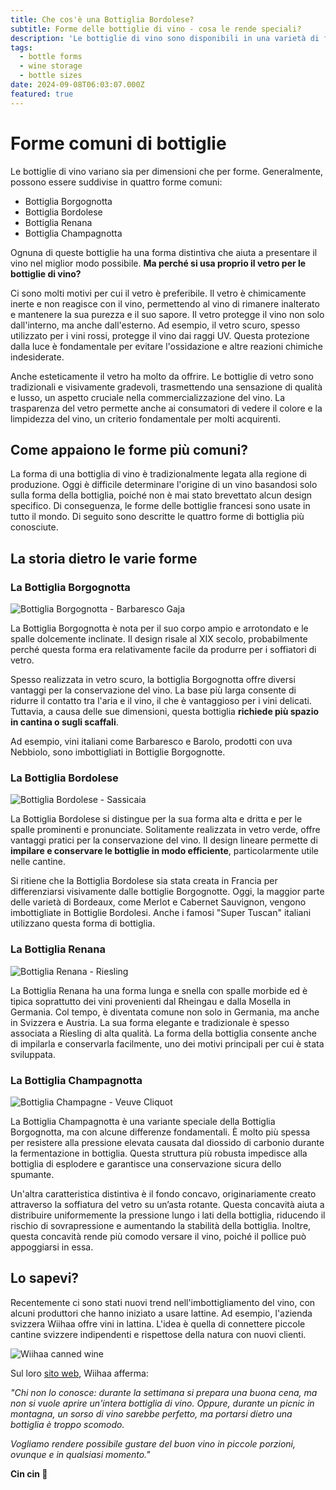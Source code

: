 ```yaml
---
title: Che cos'è una Bottiglia Bordolese?
subtitle: Forme delle bottiglie di vino - cosa le rende speciali?
description: 'Le bottiglie di vino sono disponibili in una varietà di forme. Vinoteqa ne offre una panoramica: Bottiglia Borgognotta, Bordolese, Renana o Champagnotta. Cosa rende queste forme uniche e perché si utilizza il vetro?'
tags:
  - bottle forms
  - wine storage
  - bottle sizes
date: 2024-09-08T06:03:07.000Z
featured: true
---
```


# Forme comuni di bottiglie

Le bottiglie di vino variano sia per dimensioni che per forme.  Generalmente, possono essere suddivise in quattro forme comuni:

- Bottiglia Borgognotta
- Bottiglia Bordolese
- Bottiglia Renana
- Bottiglia Champagnotta

Ognuna di queste bottiglie ha una forma distintiva che aiuta a presentare il vino nel miglior modo possibile. **Ma perché si usa proprio il vetro per le bottiglie di vino?**

Ci sono molti motivi per cui il vetro è preferibile. Il vetro è chimicamente inerte e non reagisce con il vino, permettendo al vino di rimanere inalterato e mantenere la sua purezza e il suo sapore. Il vetro protegge il vino non solo dall'interno, ma anche dall'esterno. Ad esempio, il vetro scuro, spesso utilizzato per i vini rossi, protegge il vino dai raggi UV. Questa protezione dalla luce è fondamentale per evitare l'ossidazione e altre reazioni chimiche indesiderate.

Anche esteticamente il vetro ha molto da offrire. Le bottiglie di vetro sono tradizionali e visivamente gradevoli, trasmettendo una sensazione di qualità e lusso, un aspetto cruciale nella commercializzazione del vino. La trasparenza del vetro permette anche ai consumatori di vedere il colore e la limpidezza del vino, un criterio fondamentale per molti acquirenti.

## Come appaiono le forme più comuni?

La forma di una bottiglia di vino è tradizionalmente legata alla regione di produzione. Oggi è difficile determinare l'origine di un vino basandosi solo sulla forma della bottiglia, poiché non è mai stato brevettato alcun design specifico. Di conseguenza, le forme delle bottiglie francesi sono usate in tutto il mondo. Di seguito sono descritte le quattro forme di bottiglia più conosciute.

## La storia dietro le varie forme

### La Bottiglia Borgognotta

![Bottiglia Borgognotta - Barbaresco Gaja](/imgs-blog/bottleshape-burgundy-169.png)

La Bottiglia Borgognotta è nota per il suo corpo ampio e arrotondato e le spalle dolcemente inclinate. Il design risale al XIX secolo, probabilmente perché questa forma era relativamente facile da produrre per i soffiatori di vetro.

Spesso realizzata in vetro scuro, la bottiglia Borgognotta offre diversi vantaggi per la conservazione del vino. La base più larga consente di ridurre il contatto tra l'aria e il vino, il che è vantaggioso per i vini delicati. Tuttavia, a causa delle sue dimensioni, questa bottiglia **richiede più spazio in cantina o sugli scaffali**.

Ad esempio, vini italiani come Barbaresco e Barolo, prodotti con uva Nebbiolo, sono imbottigliati in Bottiglie Borgognotte.

### La Bottiglia Bordolese

![Bottiglia Bordolese - Sassicaia](/imgs-blog/bottleshape-bordeaux-169.png)

La Bottiglia Bordolese si distingue per la sua forma alta e dritta e per le spalle prominenti e pronunciate. Solitamente realizzata in vetro verde, offre vantaggi pratici per la conservazione del vino. Il design lineare permette di **impilare e conservare le bottiglie in modo efficiente**, particolarmente utile nelle cantine.

Si ritiene che la Bottiglia Bordolese sia stata creata in Francia per differenziarsi visivamente dalle bottiglie Borgognotte. Oggi, la maggior parte delle varietà di Bordeaux, come Merlot e Cabernet Sauvignon, vengono imbottigliate in Bottiglie Bordolesi. Anche i famosi "Super Tuscan" italiani utilizzano questa forma di bottiglia.

### La Bottiglia Renana

![Bottiglia Renana - Riesling](/imgs-blog/bottleshape-schlegel-169.png)

La Bottiglia Renana ha una forma lunga e snella con spalle morbide ed è tipica soprattutto dei vini provenienti dal Rheingau e dalla Mosella in Germania. Col tempo, è diventata comune non solo in Germania, ma anche in Svizzera e Austria.
La sua forma elegante e tradizionale è spesso associata a Riesling di alta qualità. La forma della bottiglia consente anche di impilarla e conservarla facilmente, uno dei motivi principali per cui è stata sviluppata.

### La Bottiglia Champagnotta

![Bottiglia Champagne - Veuve Cliquot](/imgs-blog/bottleshape-champagne-169.png)

La Bottiglia Champagnotta è una variante speciale della Bottiglia Borgognotta, ma con alcune differenze fondamentali. È molto più spessa per resistere alla pressione elevata causata dal diossido di carbonio durante la fermentazione in bottiglia. Questa struttura più robusta impedisce alla bottiglia di esplodere e garantisce una conservazione sicura dello spumante.

Un'altra caratteristica distintiva è il fondo concavo, originariamente creato attraverso la soffiatura del vetro su un’asta rotante. Questa concavità aiuta a distribuire uniformemente la pressione lungo i lati della bottiglia, riducendo il rischio di sovrapressione e aumentando la stabilità della bottiglia. Inoltre, questa concavità rende più comodo versare il vino, poiché il pollice può appoggiarsi in essa.

## Lo sapevi?

Recentemente ci sono stati nuovi trend nell'imbottigliamento del vino, con alcuni produttori che hanno iniziato a usare lattine. Ad esempio, l'azienda svizzera Wiihaa offre vini in lattina. L'idea è quella di connettere piccole cantine svizzere indipendenti e rispettose della natura con nuovi clienti.

![Wiihaa canned wine](/imgs-blog/wiihaa.jpg)

Sul loro [sito web](https://www.wiihaa.ch), Wiihaa afferma:

_"Chi non lo conosce: durante la settimana si prepara una buona cena, ma non si vuole aprire un'intera bottiglia di vino. Oppure, durante un picnic in montagna, un sorso di vino sarebbe perfetto, ma portarsi dietro una bottiglia è troppo scomodo._

_Vogliamo rendere possibile gustare del buon vino in piccole porzioni, ovunque e in qualsiasi momento."_

**Cin cin 🍷**
